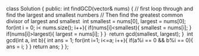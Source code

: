 class Solution {
public:
int findGCD(vector<int>& nums) {
// first loop through and find the largest and smallest numbers
// Then find the greatest common divisor of largest and smallest
​
int smallest = nums[0], largest = nums[0];
for(int i = 0; i< nums.size(); i++){
if(nums[i]<smallest){
smallest = nums[i];
}
if(nums[i]>largest){
largest = nums[i];
}
}
​
return gcd(smallest, largest);
}
​
int gcd(int a, int b){
int ans = 1;
for(int i=1; i<=a; i++){
if(a%i == 0 && b%i == 0){
ans = i;
}
}
return ans;
}
};